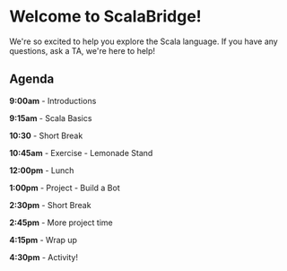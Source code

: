 # Welcome to ScalaBridge!

We're so excited to help you explore the Scala language. If you have any questions, ask a TA, we're here to help!

## Agenda

**9:00am** - Introductions

**9:15am** - Scala Basics

**10:30** - Short Break

**10:45am** - Exercise - Lemonade Stand

**12:00pm** - Lunch

**1:00pm** - Project - Build a Bot

**2:30pm** - Short Break

**2:45pm** - More project time

**4:15pm** - Wrap up

**4:30pm** - Activity!
